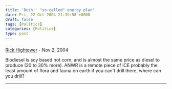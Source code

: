 ```yaml
---
title: 'Bush'' "so-called" energy plan'
date: Fri, 22 Oct 2004 21:39:58 +0000
draft: false
tags: [Politics]
categories: [Politics]
type: post
---
```



#### 
[Rick Hightower]( "") - <time datetime="2004-11-02 18:06:08">Nov 2, 2004</time>

Biodiesel is soy based not corn, and is almost the same price as diesel to produce (20 to 30% more). ANWR is a remote piece of ICE probably the least amount of flora and fauna on earth if you can't drill there, where can you drill?
<hr />
